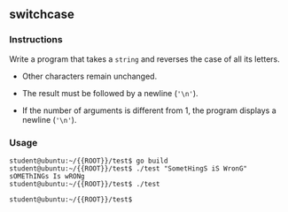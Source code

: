## switchcase

### Instructions

Write a program that takes a `string` and reverses the case of all its letters.

-   Other characters remain unchanged.

-   The result must be followed by a newline (`'\n'`).

-   If the number of arguments is different from 1, the program displays a newline (`'\n'`).

### Usage

```console
student@ubuntu:~/{{ROOT}}/test$ go build
student@ubuntu:~/{{ROOT}}/test$ ./test "SometHingS iS WronG"
sOMEThINGs Is wRONg
student@ubuntu:~/{{ROOT}}/test$ ./test

student@ubuntu:~/{{ROOT}}/test$
```
